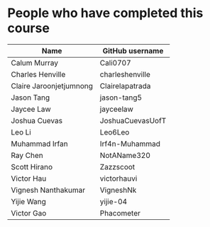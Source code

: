 # People who have completed this course
| Name                    | GitHub username  |
| ----------------------- | ---------------- |
| Calum Murray            | Cali0707         |
| Charles Henville        | charleshenville  |
| Claire Jaroonjetjumnong | Clairelapatrada  |
| Jason Tang              | jason-tang5      |
| Jaycee Law              | jayceelaw        |
| Joshua Cuevas           | JoshuaCuevasUofT |
| Leo Li                  | Leo6Leo          |
| Muhammad Irfan          | Irf4n-Muhammad   |
| Ray Chen                | NotAName320      |
| Scott Hirano            | Zazzscoot        |
| Victor Hau              | victorhauvi      |
| Vignesh Nanthakumar     | VigneshNk        |
| Yijie Wang              | yijie-04         |
| Victor Gao              | Phacometer       |
